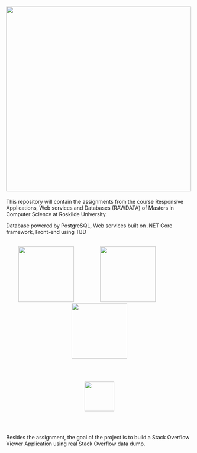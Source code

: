 # <img src="https://ruc.dk/sites/default/files/2017-05/ruc_logo_download_dk.png" width=500px>

This repository will contain the assignments from the course Responsive Applications, Web services and Databases (RAWDATA) of Masters in Computer Science at Roskilde University.

Database powered by PostgreSQL, Web services built on .NET Core framework, Front-end using TBD
</br>
</br>
<p align="center">
<img src="https://upload.wikimedia.org/wikipedia/commons/2/29/Postgresql_elephant.svg" height= 150>
&nbsp;&nbsp;&nbsp;&nbsp;&nbsp;&nbsp;&nbsp;&nbsp;&nbsp;&nbsp;&nbsp;&nbsp;&nbsp;&nbsp;&nbsp;&nbsp;
<img src="https://www.muylinux.com/wp-content/uploads/2019/09/NETCore.png" height= 150>
&nbsp;&nbsp;&nbsp;&nbsp;&nbsp;&nbsp;&nbsp;&nbsp;&nbsp;&nbsp;&nbsp;&nbsp;&nbsp;&nbsp;&nbsp;&nbsp;
<img src="https://camo.githubusercontent.com/9e805c98415545b28fff99affc2a4e084f822ea3/68747470733a2f2f73332d75732d776573742d322e616d617a6f6e6177732e636f6d2f706c7567696e7365727665722f646f635265736f75726365732f737461636b2e7376673f73616e6974697a653d74727565" height=150>
</p>
</br>
</br>
<p align="center">
<img src="https://cdn.sstatic.net/Sites/stackoverflow/company/img/logos/so/so-logo.png?v=9c558ec15d8a" height=80>
</p>
</br>
</br>

Besides the assignment, the goal of the project is to build a Stack Overflow Viewer Application using real Stack Overflow data dump.
